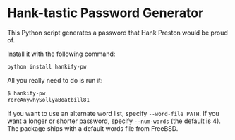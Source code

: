 # Hank-tastic Password Generator

This Python script generates a password that Hank Preston would be proud of.

Install it with the following command:

```sh
python install hankify-pw
```

All you really need to do is run it:

```bash
$ hankify-pw
YoreAnywhySollyaBoatbill81
```

If you want to use an alternate word list, specify `--word-file PATH`.  If you want a longer or shorter password, specify `--num-words` (the default is 4).  The package ships with a default words file from FreeBSD.
